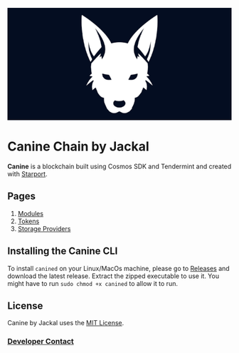 ![canine banner](banner.png)
# Canine Chain by Jackal
**Canine** is a blockchain built using Cosmos SDK and Tendermint and created with [Starport](https://starport.com).

## Pages

1. [Modules](x/README.md)
2. [Tokens](TOKENS.md)
3. [Storage Providers](/cmd/canined/README.md)


## Installing the Canine CLI
To install `canined` on your Linux/MacOs machine, please go to [Releases](https://github.com/JACKAL-DAO/canine-chain/releases) and download the latest release. Extract the zipped executable to use it. You might have to run `sudo chmod +x canined` to allow it to run. 

## License

Canine by Jackal uses the [MIT License](/LICENSE.md).

### [Developer Contact](/ABOUT.md)